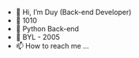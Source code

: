 - 👋 Hi, I’m Duy (Back-end Developer)
- 👀 1010
- 🌱 Python Back-end
- 💞️ BYL - 2005
- 📫 How to reach me ...

<!---
vudinhduy26/vudinhduy26 is a ✨ special ✨ repository because its `README.md` (this file) appears on your GitHub profile.
You can click the Preview link to take a look at your changes.
--->
